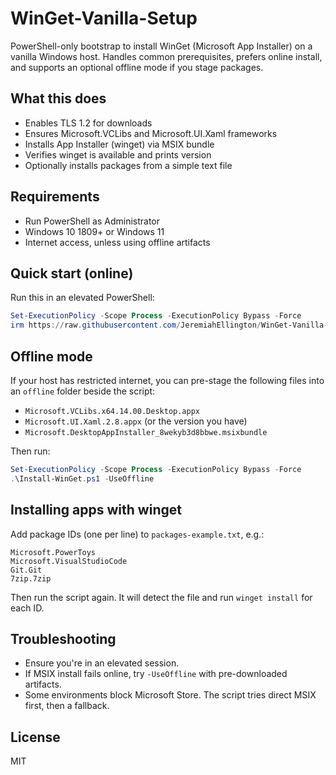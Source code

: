 # WinGet-Vanilla-Setup

PowerShell-only bootstrap to install WinGet (Microsoft App Installer) on a vanilla Windows host. Handles common prerequisites, prefers online install, and supports an optional offline mode if you stage packages.

## What this does
- Enables TLS 1.2 for downloads
- Ensures Microsoft.VCLibs and Microsoft.UI.Xaml frameworks
- Installs App Installer (winget) via MSIX bundle
- Verifies winget is available and prints version
- Optionally installs packages from a simple text file

## Requirements
- Run PowerShell as Administrator
- Windows 10 1809+ or Windows 11
- Internet access, unless using offline artifacts

## Quick start (online)
Run this in an elevated PowerShell:

```powershell
Set-ExecutionPolicy -Scope Process -ExecutionPolicy Bypass -Force
irm https://raw.githubusercontent.com/JeremiahEllington/WinGet-Vanilla-Setup/main/Install-WinGet.ps1 | iex
```

## Offline mode
If your host has restricted internet, you can pre-stage the following files into an `offline` folder beside the script:

- `Microsoft.VCLibs.x64.14.00.Desktop.appx`
- `Microsoft.UI.Xaml.2.8.appx` (or the version you have)
- `Microsoft.DesktopAppInstaller_8wekyb3d8bbwe.msixbundle`

Then run:

```powershell
Set-ExecutionPolicy -Scope Process -ExecutionPolicy Bypass -Force
.\Install-WinGet.ps1 -UseOffline
```

## Installing apps with winget
Add package IDs (one per line) to `packages-example.txt`, e.g.:

```
Microsoft.PowerToys
Microsoft.VisualStudioCode
Git.Git
7zip.7zip
```

Then run the script again. It will detect the file and run `winget install` for each ID.

## Troubleshooting
- Ensure you're in an elevated session.
- If MSIX install fails online, try `-UseOffline` with pre-downloaded artifacts.
- Some environments block Microsoft Store. The script tries direct MSIX first, then a fallback.

## License
MIT
